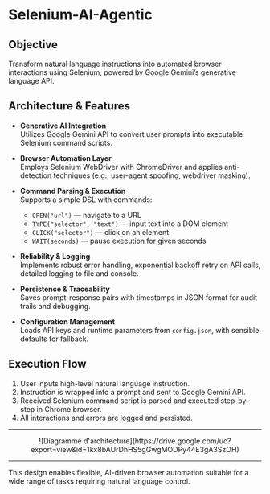 # Selenium-AI-Agentic

## Objective
Transform natural language instructions into automated browser interactions using Selenium, powered by Google Gemini’s generative language API.

## Architecture & Features

- **Generative AI Integration**  
  Utilizes Google Gemini API to convert user prompts into executable Selenium command scripts.

- **Browser Automation Layer**  
  Employs Selenium WebDriver with ChromeDriver and applies anti-detection techniques (e.g., user-agent spoofing, webdriver masking).

- **Command Parsing & Execution**  
  Supports a simple DSL with commands:  
  - `OPEN("url")` — navigate to a URL  
  - `TYPE("selector", "text")` — input text into a DOM element  
  - `CLICK("selector")` — click on an element  
  - `WAIT(seconds)` — pause execution for given seconds

- **Reliability & Logging**  
  Implements robust error handling, exponential backoff retry on API calls, detailed logging to file and console.

- **Persistence & Traceability**  
  Saves prompt-response pairs with timestamps in JSON format for audit trails and debugging.

- **Configuration Management**  
  Loads API keys and runtime parameters from `config.json`, with sensible defaults for fallback.

## Execution Flow

1. User inputs high-level natural language instruction.  
2. Instruction is wrapped into a prompt and sent to Google Gemini API.  
3. Received Selenium command script is parsed and executed step-by-step in Chrome browser.  
4. All interactions and errors are logged and persisted.

---

<p align="center">
![Diagramme d'architecture](https://drive.google.com/uc?export=view&id=1kx8bAUrDhHS5gGwgMODPy44E3gA3SzOH)
</p>

---

This design enables flexible, AI-driven browser automation suitable for a wide range of tasks requiring natural language control.

